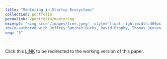 ```yaml
---
title: "Mentoring in Startup Ecosystems"
collection: portfolio
permalink: /portfolio/mentoring
excerpt: "<img src='/images/tree.jpeg'  style='float:right;width:400px;' >
<b>Co-authored with Jeffrey Sanchez-Burks, David Brophy, Thomas Jensen and Melanie Milovac.</b> <br> In this report (commissioned by the Kauffman foundation) we look at how entrepreneurial accelerators and incubators organize their mentoring initiatives.  We distill some of the best practices and discuss the differences between university and non-university accelerators, and the lessons learned for setting up such programs."
seq: "5"

---
```

Click this  <a href="https://papers.ssrn.com/sol3/papers.cfm?abstract_id=3066168" target="_blank"><u>LINK</u></a>  to be redirected to the working version of this paper.  
